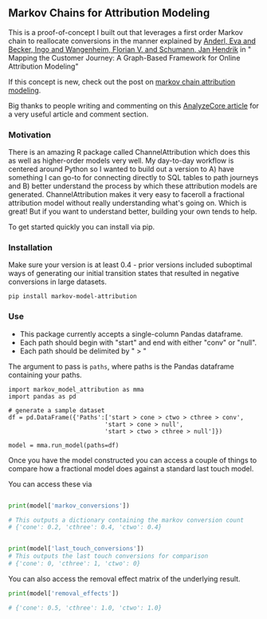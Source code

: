  
## Markov Chains for Attribution Modeling

This is a proof-of-concept I built out that leverages a first order Markov chain to reallocate conversions in the manner explained by [Anderl, Eva and Becker, Ingo and Wangenheim, Florian V. and Schumann, Jan Hendrik](https://papers.ssrn.com/sol3/papers.cfm?abstract_id=2343077) in " Mapping the Customer Journey: A Graph-Based Framework for Online Attribution Modeling"

If this concept is new, check out the post on [markov chain attribution modeling](https://tryexcept.hashnode.dev/building-an-attribution-model-with-markov-chains).   

Big thanks to people writing and commenting on this [AnalyzeCore article](https://analyzecore.com/2016/08/03/attribution-model-r-part-1/) for a very useful article and comment section.

### Motivation

There is an amazing R package called ChannelAttribution which does this as well as higher-order models very well.  My day-to-day workflow is centered around Python so I wanted to build out a version to A) have something I can go-to for connecting directly to SQL tables to path journeys and B) better understand the process by which these attribution models are generated.  ChannelAttribution makes it very easy to faceroll a fractional attribution model without really understanding what's going on.  Which is great!  But if you want to understand better, building your own tends to help.

To get started quickly you can install via pip.

### Installation
Make sure your version is at least 0.4 - prior versions included suboptimal ways of generating our initial transition states that resulted in negative conversions in large datasets.
```#python
pip install markov-model-attribution
```

### Use
* This package currently accepts a single-column Pandas dataframe. 
* Each path should begin with "start" and end with either "conv" or "null".
* Each path should be delimited by " > "

The argument to pass is ```paths```, where paths is the Pandas dataframe containing your paths.


```#python
import markov_model_attribution as mma
import pandas as pd

# generate a sample dataset
df = pd.DataFrame({'Paths':['start > cone > ctwo > cthree > conv',
                           'start > cone > null',
                           'start > ctwo > cthree > null']})

model = mma.run_model(paths=df)

```

Once you have the model constructed you can access a couple of things to compare how a fractional model does against a standard last touch model.

You can access these via

```python

print(model['markov_conversions'])

# This outputs a dictionary containing the markov conversion count
# {'cone': 0.2, 'cthree': 0.4, 'ctwo': 0.4}


print(model['last_touch_conversions'])
# This outputs the last touch conversions for comparison
# {'cone': 0, 'cthree': 1, 'ctwo': 0}
```

You can also access the removal effect matrix of the underlying result.  

```python
print(model['removal_effects'])

# {'cone': 0.5, 'cthree': 1.0, 'ctwo': 1.0}
```
